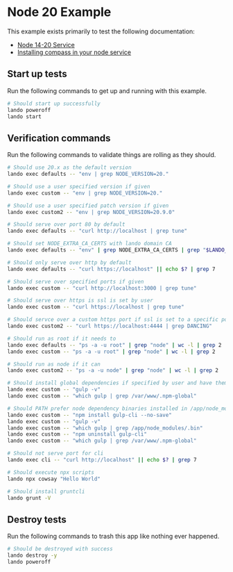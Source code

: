 # Node 20 Example

This example exists primarily to test the following documentation:

* [Node 14-20 Service](https://docs.devwithlando.io/tutorials/node.html)
* [Installing compass in your node service](https://docs.lando.dev/guides/using-compass-on-a-lando-node-service.html)

## Start up tests

Run the following commands to get up and running with this example.

```bash
# Should start up successfully
lando poweroff
lando start
```

## Verification commands

Run the following commands to validate things are rolling as they should.

```bash
# Should use 20.x as the default version
lando exec defaults -- "env | grep NODE_VERSION=20."

# Should use a user specified version if given
lando exec custom -- "env | grep NODE_VERSION=20."

# Should use a user specified patch version if given
lando exec custom2 -- "env | grep NODE_VERSION=20.9.0"

# Should serve over port 80 by default
lando exec defaults -- "curl http://localhost | grep tune"

# Should set NODE_EXTRA_CA_CERTS with lando domain CA
lando exec defaults -- "env" | grep NODE_EXTRA_CA_CERTS | grep "$LANDO_CA_CERT"

# Should only serve over http by default
lando exec defaults -- "curl https://localhost" || echo $? | grep 7

# Should serve over specified ports if given
lando exec custom -- "curl http://localhost:3000 | grep tune"

# Should serve over https is ssl is set by user
lando exec custom -- "curl https://localhost | grep tune"

# Should servce over a custom https port if ssl is set to a specific port
lando exec custom2 -- "curl https://localhost:4444 | grep DANCING"

# Should run as root if it needs to
lando exec defaults -- "ps -a -u root" | grep "node" | wc -l | grep 2
lando exec custom -- "ps -a -u root" | grep "node" | wc -l | grep 2

# Should run as node if it can
lando exec custom2 -- "ps -a -u node" | grep "node" | wc -l | grep 2

# Should install global dependencies if specified by user and have them available in PATH
lando exec custom -- "gulp -v"
lando exec custom -- "which gulp | grep /var/www/.npm-global"

# Should PATH prefer node dependency binaries installed in /app/node_modules over global ones
lando exec custom -- "npm install gulp-cli --no-save"
lando exec custom -- "gulp -v"
lando exec custom -- "which gulp | grep /app/node_modules/.bin"
lando exec custom -- "npm uninstall gulp-cli"
lando exec custom -- "which gulp | grep /var/www/.npm-global"

# Should not serve port for cli
lando exec cli -- "curl http://localhost" || echo $? | grep 7

# Should execute npx scripts
lando npx cowsay "Hello World"

# Should install gruntcli
lando grunt -V
```

## Destroy tests

Run the following commands to trash this app like nothing ever happened.

```bash
# Should be destroyed with success
lando destroy -y
lando poweroff
```
